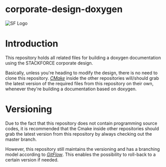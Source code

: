 # corporate-design-doxygen

![SF Logo](https://avatars0.githubusercontent.com/u/699958?s=200&v=4 "SF Logo")

# Introduction

This repository holds all related files for building a doxygen documentation using the STACKFORCE corporate design.

Basically, unless you're heading to modify the design, there is no need to clone this repository. [*CMake*](https://cmake.org/) inside the other repositories will/should grab the latest version of the required files from this repository on their own, whenever they're building a documentation based on doxygen.

# Versioning

Due to the fact that this repository does not contain programming source codes, it is recommended that the Cmake inside other repositories should grab the latest version from this repository by always checking out the master branch.

However, this repository still maintains the versioning and has a branching model according to [*GitFlow*](https://github.com/nvie/gitflow/). This enables the possibility to roll-back to a certain version if needed.
